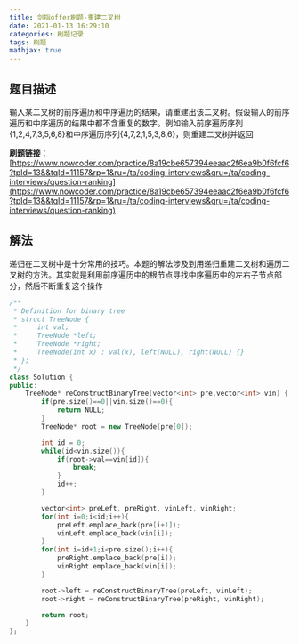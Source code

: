 ```yaml
---
title: 剑指offer刷题-重建二叉树
date: 2021-01-13 16:29:10
categories: 刷题记录
tags: 刷题
mathjax: true
---
```


## 题目描述

输入某二叉树的前序遍历和中序遍历的结果，请重建出该二叉树。假设输入的前序遍历和中序遍历的结果中都不含重复的数字。例如输入前序遍历序列{1,2,4,7,3,5,6,8}和中序遍历序列{4,7,2,1,5,3,8,6}，则重建二叉树并返回

**刷题链接**：[https://www.nowcoder.com/practice/8a19cbe657394eeaac2f6ea9b0f6fcf6?tpId=13&&tqId=11157&rp=1&ru=/ta/coding-interviews&qru=/ta/coding-interviews/question-ranking](https://www.nowcoder.com/practice/8a19cbe657394eeaac2f6ea9b0f6fcf6?tpId=13&&tqId=11157&rp=1&ru=/ta/coding-interviews&qru=/ta/coding-interviews/question-ranking)

<!--more-->

## 解法

递归在二叉树中是十分常用的技巧。本题的解法涉及到用递归重建二叉树和遍历二叉树的方法。其实就是利用前序遍历中的根节点寻找中序遍历中的左右子节点部分，然后不断重复这个操作

```C++
/**
 * Definition for binary tree
 * struct TreeNode {
 *     int val;
 *     TreeNode *left;
 *     TreeNode *right;
 *     TreeNode(int x) : val(x), left(NULL), right(NULL) {}
 * };
 */
class Solution {
public:
    TreeNode* reConstructBinaryTree(vector<int> pre,vector<int> vin) {
        if(pre.size()==0||vin.size()==0){
            return NULL;
        }
        TreeNode* root = new TreeNode(pre[0]);

        int id = 0;
        while(id<vin.size()){
            if(root->val==vin[id]){
                break;
            }
            id++;
        }

        vector<int> preLeft, preRight, vinLeft, vinRight;
        for(int i=0;i<id;i++){
            preLeft.emplace_back(pre[i+1]);
            vinLeft.emplace_back(vin[i]);
        }
        for(int i=id+1;i<pre.size();i++){
            preRight.emplace_back(pre[i]);
            vinRight.emplace_back(vin[i]);
        }

        root->left = reConstructBinaryTree(preLeft, vinLeft);
        root->right = reConstructBinaryTree(preRight, vinRight);

        return root;
    }
};
```
